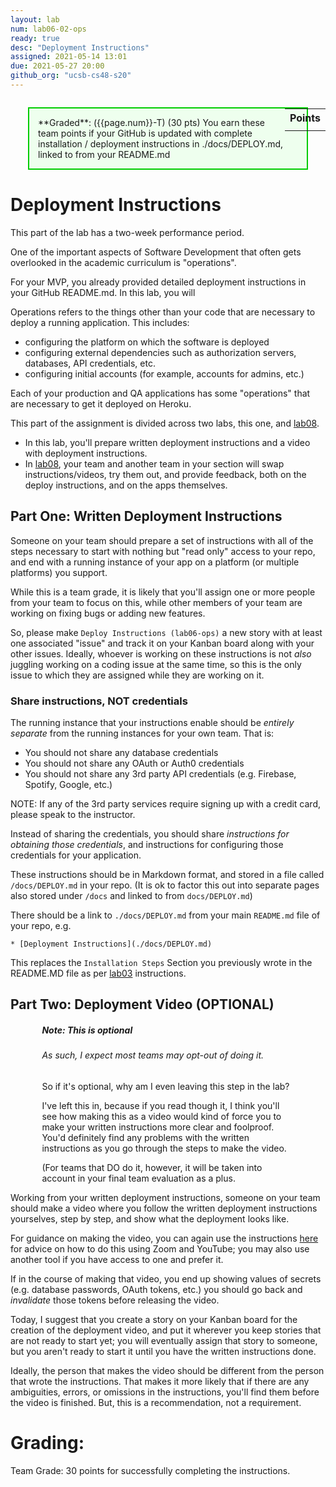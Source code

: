 ```yaml
---
layout: lab
num: lab06-02-ops
ready: true
desc: "Deployment Instructions"
assigned: 2021-05-14 13:01
due: 2021-05-27 20:00
github_org: "ucsb-cs48-s20"
---
```


<style>
div.grade { margin: 2em; padding: 1em; border: 2px solid #0c0; background-color: #efe; }   
</style>

<div style="float:right; width: auto;">

<table style="margin-top:1em;">
<tr>
   <th>Points</th>
</tr>
<tr>
   <td class="pointCount"></td>
</tr>
</table>

</div>

<div class="grade" markdown="1">
**Graded**: ({{page.num}}-T) (30 pts) You earn these team points if your GitHub is updated with complete installation / deployment instructions in ./docs/DEPLOY.md, linked to from your README.md  
</div>

# Deployment Instructions
This part of the lab has a two-week performance period. 

One of the important aspects of Software Development that often gets overlooked in the academic curriculum is "operations".   

For your MVP, you already provided detailed deployment instructions in your GitHub README.md. In this lab, you will  

Operations refers to the things other than your code that are necessary to deploy a running application.  This includes:
* configuring the platform on which the software is deployed
* configuring external dependencies such as authorization servers, databases, API credentials, etc.
* configuring initial accounts (for example, accounts for admins, etc.)

Each of your production and QA applications has some "operations" that are necessary to get it deployed on Heroku.

This part of the assignment is divided across two labs, this one, and [lab08](https://ucsb-cs48.github.io/s20/lab/lab08/). 

* In this lab, you'll prepare written deployment instructions and a video with deployment instructions.
* In [lab08](https://ucsb-cs48.github.io/s20/lab/lab08/), your team and another team in your section will swap instructions/videos, try them out, and provide feedback, both on the deploy instructions, and on the apps themselves.

## Part One: Written Deployment Instructions

Someone on your team should prepare a set of instructions with all of the steps necessary to start with nothing but "read only" access to your repo, and end with a running instance of your app on a platform (or multiple platforms) you support.  

While this is a team grade, it is likely that you'll assign one or more people from your team to focus on this, while other members of your team are working on fixing bugs or adding new features.  

So, please make `Deploy Instructions (lab06-ops)` a new story with at least one associated "issue" and track it on your Kanban board along with your other issues.  Ideally, whoever is working on these instructions is not *also* juggling working on a coding issue at the same time, so this is the only issue to which they are assigned while they are working on it.

### Share instructions, NOT credentials

The running instance that your instructions enable should be *entirely separate* from the running instances for your
own team.  That is:

* You should not share any database credentials
* You should not share any OAuth or Auth0 credentials
* You should not share any 3rd party API credentials (e.g. Firebase, Spotify, Google, etc.)
    
NOTE: If any of the 3rd party services require signing up with a credit card, please speak to the instructor.    
    
Instead of sharing the credentials, you should share *instructions for obtaining those credentials*,
and instructions for configuring those credentials for your application.

These instructions should be in Markdown format, and stored in a file called `/docs/DEPLOY.md` in your repo.
(It is ok to factor this out into separate pages also stored under `/docs` and linked to from `docs/DEPLOY.md`)
    
There should be a link to `./docs/DEPLOY.md` from your main `README.md` file of your repo, e.g.
    
```
* [Deployment Instructions](./docs/DEPLOY.md)
```

This replaces the `Installation Steps` Section you previously wrote in the README.MD file as per [lab03](https://ucsb-cs148.github.io/s21/lab/lab04/) instructions. 

## Part Two: Deployment Video (OPTIONAL)

<div class="card" style="width: 80%; margin-left:auto; margin-right:auto;">
<div class="card-body">
<h5 class="card-title">Note: This is optional</h5>
<h6 class="card-subtitle mb-2 text-muted">As such, I expect most teams may opt-out of doing it.</h6>
<p class="card-text">
So if it's optional, why am I even leaving this step in the lab?
</p>
<p class="card-text">
I've left this in, because if you
read though it, I think you'll see how making this as a video would kind of force you to make your written instructions
more clear and foolproof.   You'd definitely find any problems with the written instructions as you go through 
the steps to make the video.
</p>
<p class="card-text">
(For teams that DO do it, however, it will be taken into account in your final team evaluation as a plus.   
</p>
</div>
</div>


Working from your written deployment instructions, someone on your team should make a video where you follow the written deployment instructions yourselves,
step by step, and show what the deployment looks like.   

For guidance on making the video, you can again use the instructions [here](https://youtu.be/k0Je8ASh4jo) for advice on how to do this using Zoom and YouTube; you may also use another tool if you have access to one and prefer it.

If in the course of making that video, you end up showing
values of secrets (e.g. database passwords, OAuth tokens, etc.) you should go back and *invalidate* those tokens before
releasing the video.
    
Today, I suggest that you create a story on your Kanban board for the creation of the deployment video, and put it 
wherever you keep stories that are not ready to start yet; you will eventually assign that story to someone, but
you aren't ready to start it until you have the written instructions done.   

Ideally, the person that makes the video
should be different from the person that wrote the instructions.  That makes it more
likely that if there are any ambiguities, errors, or omissions in the instructions, you'll find them before the video
is finished.  But, this is a recommendation, not a requirement.
    
# Grading:

Team Grade: 30 points for successfully completing the instructions.
